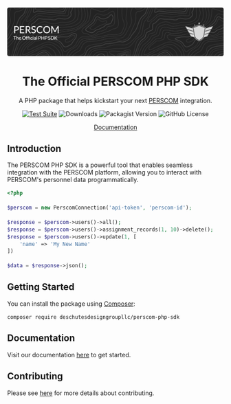 <p align="center"><img src="../art/header.png" alt="Logo"></p>

<div align="center">

# The Official PERSCOM PHP SDK

A PHP package that helps kickstart your next [PERSCOM](https://perscom.io) integration.

[![Test Suite](https://github.com/DeschutesDesignGroupLLC/perscom-php-sdk/actions/workflows/tests.yml/badge.svg)](https://github.com/DeschutesDesignGroupLLC/perscom-php-sdk/actions/workflows/tests.yml)
![Downloads](https://img.shields.io/packagist/dm/deschutesdesigngroupllc/perscom-php-sdk)
![Packagist Version](https://img.shields.io/packagist/v/DeschutesDesignGroupLLC/perscom-php-sdk)
![GitHub License](https://img.shields.io/github/license/DeschutesDesignGroupLLC/perscom-php-sdk)

[Documentation](https://docs.perscom.io)

</div>

## Introduction

The PERSCOM PHP SDK is a powerful tool that enables seamless integration with the PERSCOM platform, allowing you to interact with PERSCOM's personnel data programmatically.

```php
<?php

$perscom = new PerscomConnection('api-token', 'perscom-id');

$response = $perscom->users()->all();
$response = $perscom->users()->assignment_records(1, 10)->delete();
$response = $perscom->users()->update(1, [
    'name' => 'My New Name'
])

$data = $response->json();
```

## Getting Started

You can install the package using [Composer](https://getcomposer.org):

```shell
composer require deschutesdesigngroupllc/perscom-php-sdk
```

## Documentation

Visit our documentation [here](https://docs.perscom.io) to get started.

## Contributing

Please see [here](../.github/CONTRIBUTING.md) for more details about contributing.